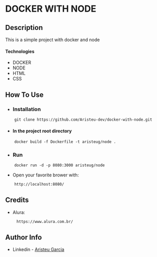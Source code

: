 # DOCKER WITH NODE


## Description

This is a simple project with docker and node

#### Technologies
- DOCKER
- NODE 
- HTML
- CSS

## How To Use
- ### Installation 
```html
    git clone https://github.com/Aristeu-dev/docker-with-node.git
```
- #### In the project root directory
```html
    docker build -f Dockerfile -t aristeug/node .
```

- ### Run

```html
    docker run -d -p 8080:3000 aristeug/node
```

- Open your favorite brower with:
```html
    http://localhost:8080/
```

## Credits

- Alura:

```html
     https://www.alura.com.br/
```


## Author Info

- Linkedin - [Aristeu Garcia](https://www.linkedin.com/in/aristeu-garcia-7007a0202)


